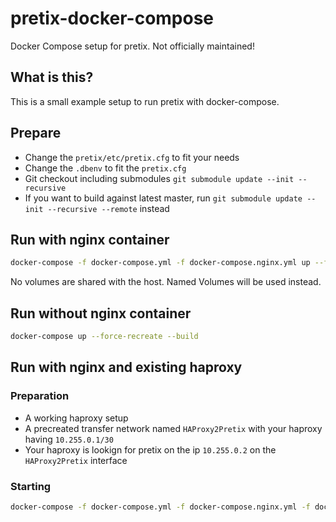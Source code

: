 # pretix-docker-compose

Docker Compose setup for pretix. Not officially maintained!

## What is this?

This is a small example setup to run pretix with docker-compose.

## Prepare

* Change the `pretix/etc/pretix.cfg` to fit your needs
* Change the `.dbenv` to fit the `pretix.cfg`
* Git checkout including submodules `git submodule update --init --recursive`
* If you want to build against latest master, run `git submodule update --init --recursive --remote` instead

## Run with nginx container

```bash
docker-compose -f docker-compose.yml -f docker-compose.nginx.yml up --force-recreate --build
```

No volumes are shared with the host.
Named Volumes will be used instead.

## Run without nginx container

```bash
docker-compose up --force-recreate --build
```

## Run with nginx and existing haproxy

### Preparation

* A working haproxy setup
* A precreated transfer network named `HAProxy2Pretix` with your haproxy having `10.255.0.1/30`
* Your haproxy is lookign for pretix on the ip `10.255.0.2` on the `HAProxy2Pretix` interface

### Starting

```bash
docker-compose -f docker-compose.yml -f docker-compose.nginx.yml -f docker-compose.toHAProxy.yml up --force-recreate --build
```
